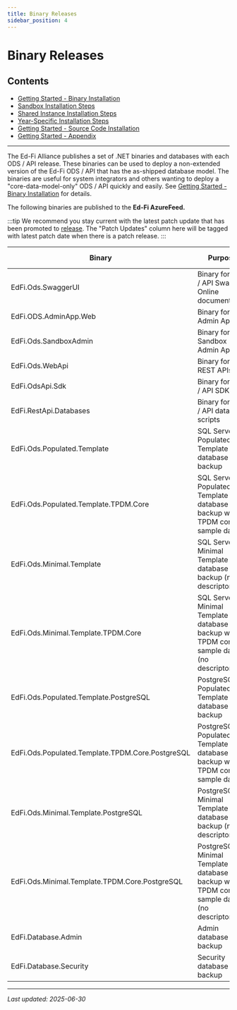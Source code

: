 ```yaml
---
title: Binary Releases
sidebar_position: 4
---
```


# Binary Releases

## Contents

* [Getting Started - Binary Installation](https://edfi.atlassian.net/wiki/spaces/ODSAPIS3V54/pages/22774182/Getting+Started+-+Binary+Installation)
* [Sandbox Installation Steps](https://edfi.atlassian.net/wiki/spaces/ODSAPIS3V54/pages/22774213/Sandbox+Installation+Steps)
* [Shared Instance Installation Steps](https://edfi.atlassian.net/wiki/spaces/ODSAPIS3V54/pages/22774218/Shared+Instance+Installation+Steps)
* [Year-Specific Installation Steps](https://edfi.atlassian.net/wiki/spaces/ODSAPIS3V54/pages/22774223/Year-Specific+Installation+Steps)
* [Getting Started - Source Code Installation](https://edfi.atlassian.net/wiki/spaces/ODSAPIS3V54/pages/22774233/Getting+Started+-+Source+Code+Installation)
* [Getting Started - Appendix](https://edfi.atlassian.net/wiki/spaces/ODSAPIS3V54/pages/22774308/Getting+Started+-+Appendix)

---

The Ed-Fi Alliance publishes a set of .NET binaries and databases with each ODS / API release. These binaries can be used to deploy a non-extended version of the Ed-Fi ODS / API that has the as-shipped database model. The binaries are useful for system integrators and others wanting to deploy a "core-data-model-only" ODS / API quickly and easily. See [Getting Started - Binary Installation](https://edfi.atlassian.net/wiki/spaces/ODSAPIS3V54/pages/22774182/Getting+Started+-+Binary+Installation) for details.

The following binaries are published to the **Ed-Fi AzureFeed.**

:::tip
We recommend you stay current with the latest patch update that has been promoted to [release](https://dev.azure.com/ed-fi-alliance/Ed-Fi-Alliance-OSS/_packaging?_a=feed&feed=EdFi@Release). The "Patch Updates" column here will be tagged with latest patch date when there is a patch release.
:::

| Binary | Purpose | Location | Patch Updates |
|--------|---------|----------|--------------|
| EdFi.Ods.SwaggerUI | Binary for ODS / API Swagger Online documentation | [EdFi.Suite3.Ods.SwaggerUI 5.4](https://dev.azure.com/ed-fi-alliance/Ed-Fi-Alliance-OSS/_artifacts/feed/EdFi@Release/NuGet/EdFi.Suite3.Ods.SwaggerUI/overview/5.4.2272) |  |
| EdFi.ODS.AdminApp.Web | Binary for Admin App | [EdFi.Suite3.ODS.AdminApp.Web 2.3](https://dev.azure.com/ed-fi-alliance/Ed-Fi-Alliance-OSS/_packaging?_a=package&feed=EdFi&package=EdFi.Suite3.ODS.AdminApp.Web&version=2.3.1&protocolType=NuGet) |  |
| EdFi.Ods.SandboxAdmin | Binary for Sandbox Admin App | [EdFi.Suite3.Ods.SandboxAdmin 5.4](https://dev.azure.com/ed-fi-alliance/Ed-Fi-Alliance-OSS/_artifacts/feed/EdFi@Release/NuGet/EdFi.Suite3.Ods.SandboxAdmin/overview/5.4.2285) |  |
| EdFi.Ods.WebApi | Binary for ODS REST APIs | [EdFi.Suite3.Ods.WebApi 5.4](https://dev.azure.com/ed-fi-alliance/Ed-Fi-Alliance-OSS/_artifacts/feed/EdFi@Release/NuGet/EdFi.Suite3.Ods.WebApi/versions/5.4.2285) |  |
| EdFi.OdsApi.Sdk | Binary for ODS / API SDK | [EdFi.Suite3.OdsApi.Sdk 5.3](https://dev.azure.com/ed-fi-alliance/Ed-Fi-Alliance-OSS/_packaging?_a=package&feed=EdFi@Release&package=EdFi.Suite3.OdsApi.Sdk&version=5.3.8&protocolType=NuGet) |  |
| EdFi.RestApi.Databases | Binary for ODS / API database scripts | [EdFi.Suite3.RestApi.Databases 5.4](https://dev.azure.com/ed-fi-alliance/Ed-Fi-Alliance-OSS/_artifacts/feed/EdFi@Release/NuGet/EdFi.Suite3.RestApi.Databases/overview/5.4.2272) |  |
| EdFi.Ods.Populated.Template | SQL Server Populated Template database backup | [EdFi.Suite3.Ods.Populated.Template 5.4](https://dev.azure.com/ed-fi-alliance/Ed-Fi-Alliance-OSS/_packaging?_a=package&feed=EdFi@Release&package=EdFi.Suite3.Ods.Populated.Template&version=5.3.297&protocolType=NuGet) |  |
| EdFi.Ods.Populated.Template.TPDM.Core | SQL Server Populated Template database backup with TPDM core sample data | [EdFi.Suite3.Ods.Populated.Template.TPDM.Core 5.4](https://dev.azure.com/ed-fi-alliance/Ed-Fi-Alliance-OSS/_packaging?_a=package&feed=EdFi@Release&package=EdFi.Suite3.Ods.Populated.Template.TPDM.Core&version=5.3.297&protocolType=NuGet) |  |
| EdFi.Ods.Minimal.Template | SQL Server Minimal Template database backup (no descriptors) | [EdFi.Suite3.Ods.Minimal.Template 5.4](https://dev.azure.com/ed-fi-alliance/Ed-Fi-Alliance-OSS/_packaging?_a=package&feed=EdFi@Release&package=EdFi.Suite3.Ods.Minimal.Template&version=5.3.87&protocolType=NuGet) |  |
| EdFi.Ods.Minimal.Template.TPDM.Core | SQL Server Minimal Template database backup with TPDM core sample data (no descriptors) | [EdFi.Suite3.Ods.Minimal.Template.TPDM.Core 5.4](https://dev.azure.com/ed-fi-alliance/Ed-Fi-Alliance-OSS/_packaging?_a=package&feed=EdFi&package=EdFi.Suite3.Ods.Minimal.Template.TPDM.Core&version=5.3.87&protocolType=NuGet) |  |
| EdFi.Ods.Populated.Template.PostgreSQL | PostgreSQL Populated Template database backup | [EdFi.Suite3.Ods.Populated.Template.PostgreSQL 5.4](https://dev.azure.com/ed-fi-alliance/Ed-Fi-Alliance-OSS/_packaging?_a=package&feed=EdFi@Release&package=EdFi.Suite3.Ods.Populated.Template.PostgreSQL&version=5.3.247&protocolType=NuGet) |  |
| EdFi.Ods.Populated.Template.TPDM.Core.PostgreSQL | PostgreSQL Populated Template database backup with TPDM core sample data | [EdFi.Suite3.Ods.Populated.Template.TPDM.Core.PostgreSQL 5.4](https://dev.azure.com/ed-fi-alliance/Ed-Fi-Alliance-OSS/_packaging?_a=package&feed=EdFi@Release&package=EdFi.Suite3.Ods.Populated.Template.TPDM.Core.PostgreSQL&version=5.3.247&protocolType=NuGet) |  |
| EdFi.Ods.Minimal.Template.PostgreSQL | PostgreSQL Minimal Template database backup (no descriptors) | [EdFi.Suite3.Ods.Minimal.Template.PostgreSQL 5.4](https://dev.azure.com/ed-fi-alliance/Ed-Fi-Alliance-OSS/_packaging?_a=package&feed=EdFi@Release&package=EdFi.Suite3.Ods.Minimal.Template.PostgreSQL&version=5.3.77&protocolType=NuGet) |  |
| EdFi.Ods.Minimal.Template.TPDM.Core.PostgreSQL | PostgreSQL Minimal Template database backup with TPDM core sample data (no descriptors) | [EdFi.Suite3.Ods.Minimal.Template.TPDM.Core.PostgreSQL 5.4](https://dev.azure.com/ed-fi-alliance/Ed-Fi-Alliance-OSS/_packaging?_a=package&feed=EdFi&package=EdFi.Suite3.Ods.Minimal.Template.TPDM.Core.PostgreSQL&version=5.3.77&protocolType=NuGet) |  |
| EdFi.Database.Admin | Admin database backup | [EdFi.Database.Admin 5.4](https://dev.azure.com/ed-fi-alliance/Ed-Fi-Alliance-OSS/_packaging?_a=package&feed=EdFi@Release&package=EdFi.Database.Admin&protocolType=NuGet&version=5.3.153) |  |
| EdFi.Database.Security | Security database backup | [EdFi.Database.Security 5.4](https://dev.azure.com/ed-fi-alliance/Ed-Fi-Alliance-OSS/_packaging?_a=package&feed=EdFi@Release&package=EdFi.Database.Security&protocolType=NuGet&version=5.3.153) |  |

---

_Last updated: 2025-06-30_
